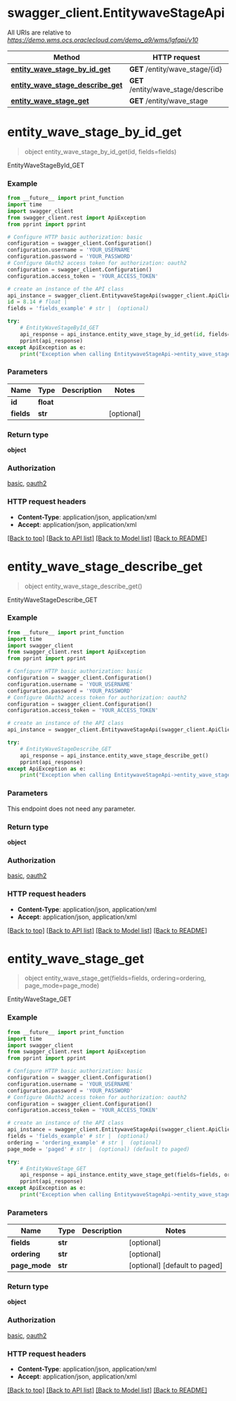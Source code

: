 # swagger_client.EntitywaveStageApi

All URIs are relative to *https://demo.wms.ocs.oraclecloud.com/demo_a9/wms/lgfapi/v10*

Method | HTTP request | Description
------------- | ------------- | -------------
[**entity_wave_stage_by_id_get**](EntitywaveStageApi.md#entity_wave_stage_by_id_get) | **GET** /entity/wave_stage/{id} | EntityWaveStageById_GET
[**entity_wave_stage_describe_get**](EntitywaveStageApi.md#entity_wave_stage_describe_get) | **GET** /entity/wave_stage/describe | EntityWaveStageDescribe_GET
[**entity_wave_stage_get**](EntitywaveStageApi.md#entity_wave_stage_get) | **GET** /entity/wave_stage | EntityWaveStage_GET


# **entity_wave_stage_by_id_get**
> object entity_wave_stage_by_id_get(id, fields=fields)

EntityWaveStageById_GET



### Example
```python
from __future__ import print_function
import time
import swagger_client
from swagger_client.rest import ApiException
from pprint import pprint

# Configure HTTP basic authorization: basic
configuration = swagger_client.Configuration()
configuration.username = 'YOUR_USERNAME'
configuration.password = 'YOUR_PASSWORD'
# Configure OAuth2 access token for authorization: oauth2
configuration = swagger_client.Configuration()
configuration.access_token = 'YOUR_ACCESS_TOKEN'

# create an instance of the API class
api_instance = swagger_client.EntitywaveStageApi(swagger_client.ApiClient(configuration))
id = 8.14 # float | 
fields = 'fields_example' # str |  (optional)

try:
    # EntityWaveStageById_GET
    api_response = api_instance.entity_wave_stage_by_id_get(id, fields=fields)
    pprint(api_response)
except ApiException as e:
    print("Exception when calling EntitywaveStageApi->entity_wave_stage_by_id_get: %s\n" % e)
```

### Parameters

Name | Type | Description  | Notes
------------- | ------------- | ------------- | -------------
 **id** | **float**|  | 
 **fields** | **str**|  | [optional] 

### Return type

**object**

### Authorization

[basic](../README.md#basic), [oauth2](../README.md#oauth2)

### HTTP request headers

 - **Content-Type**: application/json, application/xml
 - **Accept**: application/json, application/xml

[[Back to top]](#) [[Back to API list]](../README.md#documentation-for-api-endpoints) [[Back to Model list]](../README.md#documentation-for-models) [[Back to README]](../README.md)

# **entity_wave_stage_describe_get**
> object entity_wave_stage_describe_get()

EntityWaveStageDescribe_GET



### Example
```python
from __future__ import print_function
import time
import swagger_client
from swagger_client.rest import ApiException
from pprint import pprint

# Configure HTTP basic authorization: basic
configuration = swagger_client.Configuration()
configuration.username = 'YOUR_USERNAME'
configuration.password = 'YOUR_PASSWORD'
# Configure OAuth2 access token for authorization: oauth2
configuration = swagger_client.Configuration()
configuration.access_token = 'YOUR_ACCESS_TOKEN'

# create an instance of the API class
api_instance = swagger_client.EntitywaveStageApi(swagger_client.ApiClient(configuration))

try:
    # EntityWaveStageDescribe_GET
    api_response = api_instance.entity_wave_stage_describe_get()
    pprint(api_response)
except ApiException as e:
    print("Exception when calling EntitywaveStageApi->entity_wave_stage_describe_get: %s\n" % e)
```

### Parameters
This endpoint does not need any parameter.

### Return type

**object**

### Authorization

[basic](../README.md#basic), [oauth2](../README.md#oauth2)

### HTTP request headers

 - **Content-Type**: application/json, application/xml
 - **Accept**: application/json, application/xml

[[Back to top]](#) [[Back to API list]](../README.md#documentation-for-api-endpoints) [[Back to Model list]](../README.md#documentation-for-models) [[Back to README]](../README.md)

# **entity_wave_stage_get**
> object entity_wave_stage_get(fields=fields, ordering=ordering, page_mode=page_mode)

EntityWaveStage_GET



### Example
```python
from __future__ import print_function
import time
import swagger_client
from swagger_client.rest import ApiException
from pprint import pprint

# Configure HTTP basic authorization: basic
configuration = swagger_client.Configuration()
configuration.username = 'YOUR_USERNAME'
configuration.password = 'YOUR_PASSWORD'
# Configure OAuth2 access token for authorization: oauth2
configuration = swagger_client.Configuration()
configuration.access_token = 'YOUR_ACCESS_TOKEN'

# create an instance of the API class
api_instance = swagger_client.EntitywaveStageApi(swagger_client.ApiClient(configuration))
fields = 'fields_example' # str |  (optional)
ordering = 'ordering_example' # str |  (optional)
page_mode = 'paged' # str |  (optional) (default to paged)

try:
    # EntityWaveStage_GET
    api_response = api_instance.entity_wave_stage_get(fields=fields, ordering=ordering, page_mode=page_mode)
    pprint(api_response)
except ApiException as e:
    print("Exception when calling EntitywaveStageApi->entity_wave_stage_get: %s\n" % e)
```

### Parameters

Name | Type | Description  | Notes
------------- | ------------- | ------------- | -------------
 **fields** | **str**|  | [optional] 
 **ordering** | **str**|  | [optional] 
 **page_mode** | **str**|  | [optional] [default to paged]

### Return type

**object**

### Authorization

[basic](../README.md#basic), [oauth2](../README.md#oauth2)

### HTTP request headers

 - **Content-Type**: application/json, application/xml
 - **Accept**: application/json, application/xml

[[Back to top]](#) [[Back to API list]](../README.md#documentation-for-api-endpoints) [[Back to Model list]](../README.md#documentation-for-models) [[Back to README]](../README.md)

